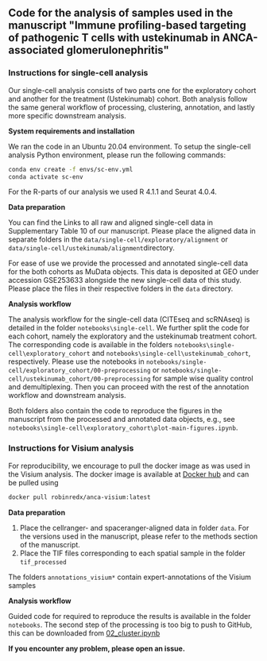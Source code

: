 ## Code for the analysis of samples used in the manuscript "Immune profiling-based targeting of pathogenic T cells with ustekinumab in ANCA-associated glomerulonephritis"

### Instructions for single-cell analysis

Our single-cell analysis consists of two parts one for the exploratory cohort and another for the treatment (Ustekinumab) cohort. Both analysis follow the same general workflow of processing, clustering, annotation, and lastly more specific downstream analysis.

**System requirements and installation**

We ran the code in an Ubuntu 20.04 environment. To setup the single-cell analysis Python environment, please run the following commands:

```bash
conda env create -f envs/sc-env.yml
conda activate sc-env
```

For the R-parts of our analysis we used R 4.1.1 and Seurat 4.0.4.

**Data preparation**

You can find the Links to all raw and aligned single-cell data in Supplementary Table 10 of our manuscript. Please place the aligned data in separate folders in the ```data/single-cell/exploratory/alignment``` or  ```data/single-cell/ustekinumab/alignment```directory.

For ease of use we provide the processed and annotated single-cell data for the both cohorts as MuData objects. This data is deposited at GEO under accession GSE253633 alongside the new single-cell data of this study. Please place the files in their respective folders in the ```data``` directory.


**Analysis workflow**

The analysis workflow for the single-cell data (CITEseq and scRNAseq) is detailed in the folder ```notebooks\single-cell```. We further split the code for each cohort, namely the exploratory and the ustekinumab treatment cohort. The corresponding code is available in the folders ```notebooks\single-cell\exploratory_cohort``` and ```notebooks\single-cell\ustekinumab_cohort```, respectively. Please use the notebooks in ```notebooks/single-cell/exploratory_cohort/00-preprocessing``` or ```notebooks/single-cell/ustekinumab_cohort/00-preprocessing``` for sample wise quality control and demultiplexing. Then you can proceed with the rest of the annotation workflow and downstream analysis.


Both folders also contain the code to reproduce the figures in the manuscript from the processed and annotated data objects, e.g., see ```notebooks\single-cell\exploratory_cohort\plot-main-figures.ipynb```.

### Instructions for Visium analysis

For reproducibility, we encourage to pull the docker image as was used in the Visium analysis. The docker image is available at [Docker hub](https://hub.docker.com/r/robinredx/anca-visium/tags) and can be pulled using
```bash
docker pull robinredx/anca-visium:latest
```

**Data preparation**
1. Place the cellranger- and spaceranger-aligned data in folder ```data```. For the versions used in the manuscript, please refer to the methods section of the manuscript.
2. Place the TIF files corresponding to each spatial sample in the folder ```tif_processed```

The folders ```annotations_visium*``` contain expert-annotations of the Visium samples

**Analysis workflow**

Guided code for required to reproduce the results is available in the folder ```notebooks```. The second step of the processing is too big to push to GitHub, this can be downloaded from [02_cluster.ipynb](https://drive.google.com/file/d/11mMGel0VzCgbqmvUIG5L2zHP9qBJGoqu/view?usp=sharing)

**If you encounter any problem, please open an issue.**
